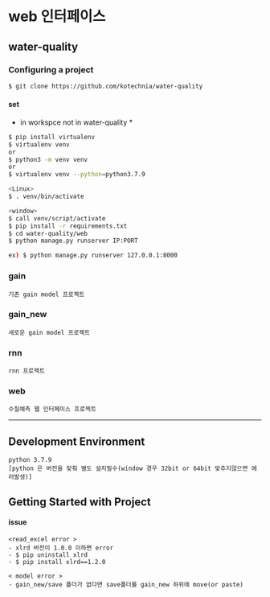 
# web 인터페이스


## water-quality


### Configuring a project

```bash
$ git clone https://github.com/kotechnia/water-quality
```

#### set

* in workspce not in water-quality *
```bash
$ pip install virtualenv
$ virtualenv venv
or
$ python3 -m venv venv
or
$ virtualenv venv --python=python3.7.9

<Linux>
$ . venv/bin/activate

<window>
$ call venv/script/activate
$ pip install -r requirements.txt
$ cd water-quality/web
$ python manage.py runserver IP:PORT

ex) $ python manage.py runserver 127.0.0.1:8000
```

### gain
```
기존 gain model 프로젝트
```

### gain_new
```
새로운 gain model 프로젝트
```

### rnn
```
rnn 프로젝트
```

### web
```
수질예측 웹 인터페이스 프로젝트
```
-------------------------------

## Development Environment

```
python 3.7.9
[python 은 버전을 맞춰 별도 설치필수(window 경우 32bit or 64bit 맞추지않으면 에러발생)]
```
  



## Getting Started with Project




#### issue
```
<read_excel error >
- xlrd 버전이 1.0.0 이하면 error
- $ pip uninstall xlrd
- $ pip install xlrd==1.2.0

< model error >
- gain_new/save 폴더가 없다면 save폴더를 gain_new 하위에 move(or paste)
```
